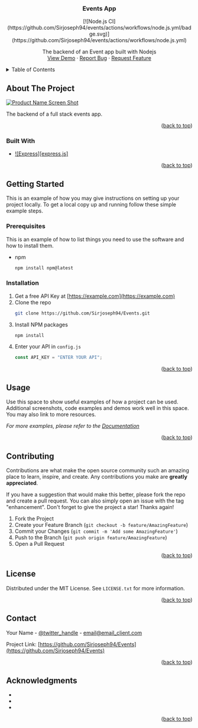 <!-- Improved compatibility of back to top link: See: https://github.com/othneildrew/Best-README-Template/pull/73 -->

<a name="readme-top"></a>

<!-- PROJECT SHIELDS -->
<!--
[![Contributors][contributors-shield]][contributors-url]
[![Forks][forks-shield]][forks-url]
[![Stargazers][stars-shield]][stars-url]
[![Issues][issues-shield]][issues-url]
[![MIT License][license-shield]][license-url]
[![LinkedIn][linkedin-shield]][linkedin-url] -->

<!-- PROJECT LOGO -->
<br />
<div align="center">
  <!-- <a href="https://github.com/Sirjoseph94/Events">
    <img src="images/logo.png" alt="Logo" width="80" height="80">
  </a> -->

<h3 align="center">Events App</h3>
[![Node.js CI](https://github.com/Sirjoseph94/events/actions/workflows/node.js.yml/badge.svg)](https://github.com/Sirjoseph94/events/actions/workflows/node.js.yml)
  <p align="center">
    The backend of an Event app built with Nodejs
    <br />
    <a href="https://github.com/Sirjoseph94/Events">View Demo</a>
    ·
    <a href="https://github.com/Sirjoseph94/Events/issues">Report Bug</a>
    ·
    <a href="https://github.com/Sirjoseph94/Events/issues">Request Feature</a>
  </p>
</div>

<!-- TABLE OF CONTENTS -->
<details>
  <summary>Table of Contents</summary>
  <ol>
    <li>
      <a href="#about-the-project">About The Project</a>
      <ul>
        <li><a href="#built-with">Built With</a></li>
      </ul>
    </li>
    <li>
      <a href="#getting-started">Getting Started</a>
      <ul>
        <li><a href="#prerequisites">Prerequisites</a></li>
        <li><a href="#installation">Installation</a></li>
      </ul>
    </li>
    <li><a href="#usage">Usage</a></li>
    <!-- <li><a href="#roadmap">Roadmap</a></li> -->
    <li><a href="#contributing">Contributing</a></li>
    <li><a href="#license">License</a></li>
    <li><a href="#contact">Contact</a></li>
    <li><a href="#acknowledgments">Acknowledgments</a></li>
  </ol>
</details>

<!-- ABOUT THE PROJECT -->

## About The Project

[![Product Name Screen Shot][product-screenshot]](https://example.com)

The backend of a full stack events app.

<p align="right">(<a href="#readme-top">back to top</a>)</p>

### Built With

- [![Express][express.js]][express-url]

<p align="right">(<a href="#readme-top">back to top</a>)</p>

<!-- GETTING STARTED -->

## Getting Started

This is an example of how you may give instructions on setting up your project locally.
To get a local copy up and running follow these simple example steps.

### Prerequisites

This is an example of how to list things you need to use the software and how to install them.

- npm
  ```sh
  npm install npm@latest
  ```

### Installation

1. Get a free API Key at [https://example.com](https://example.com)
2. Clone the repo
   ```sh
   git clone https://github.com/Sirjoseph94/Events.git
   ```
3. Install NPM packages
   ```sh
   npm install
   ```
4. Enter your API in `config.js`
   ```js
   const API_KEY = "ENTER YOUR API";
   ```

<p align="right">(<a href="#readme-top">back to top</a>)</p>

<!-- USAGE EXAMPLES -->

## Usage

Use this space to show useful examples of how a project can be used. Additional screenshots, code examples and demos work well in this space. You may also link to more resources.

_For more examples, please refer to the [Documentation](https://example.com)_

<p align="right">(<a href="#readme-top">back to top</a>)</p>

<!-- CONTRIBUTING -->

## Contributing

Contributions are what make the open source community such an amazing place to learn, inspire, and create. Any contributions you make are **greatly appreciated**.

If you have a suggestion that would make this better, please fork the repo and create a pull request. You can also simply open an issue with the tag "enhancement".
Don't forget to give the project a star! Thanks again!

1. Fork the Project
2. Create your Feature Branch (`git checkout -b feature/AmazingFeature`)
3. Commit your Changes (`git commit -m 'Add some AmazingFeature'`)
4. Push to the Branch (`git push origin feature/AmazingFeature`)
5. Open a Pull Request

<p align="right">(<a href="#readme-top">back to top</a>)</p>

<!-- LICENSE -->

## License

Distributed under the MIT License. See `LICENSE.txt` for more information.

<p align="right">(<a href="#readme-top">back to top</a>)</p>

<!-- CONTACT -->

## Contact

Your Name - [@twitter_handle](https://twitter.com/twitter_handle) - email@email_client.com

Project Link: [https://github.com/Sirjoseph94/Events](https://github.com/Sirjoseph94/Events)

<p align="right">(<a href="#readme-top">back to top</a>)</p>

<!-- ACKNOWLEDGMENTS -->

## Acknowledgments

- []()
- []()
- []()

<p align="right">(<a href="#readme-top">back to top</a>)</p>

<!-- MARKDOWN LINKS & IMAGES -->
<!-- https://www.markdownguide.org/basic-syntax/#reference-style-links -->

[contributors-shield]: https://img.shields.io/github/contributors/Sirjoseph94/Events.svg?style=for-the-badge
[contributors-url]: https://github.com/Sirjoseph94/Events/graphs/contributors
[forks-shield]: https://img.shields.io/github/forks/Sirjoseph94/Events.svg?style=for-the-badge
[forks-url]: https://github.com/Sirjoseph94/Events/network/members
[stars-shield]: https://img.shields.io/github/stars/Sirjoseph94/Events.svg?style=for-the-badge
[stars-url]: https://github.com/Sirjoseph94/Events/stargazers
[issues-shield]: https://img.shields.io/github/issues/Sirjoseph94/Events.svg?style=for-the-badge
[issues-url]: https://github.com/Sirjoseph94/Events/issues
[license-shield]: https://img.shields.io/github/license/Sirjoseph94/Events.svg?style=for-the-badge
[license-url]: https://github.com/Sirjoseph94/Events/blob/master/LICENSE.txt
[linkedin-shield]: https://img.shields.io/badge/-LinkedIn-black.svg?style=for-the-badge&logo=linkedin&colorB=555
[linkedin-url]: https://linkedin.com/in/linkedin_username
[product-screenshot]: images/screenshot.png
[express-url]: https://https://expressjs.com/
[react.js]: https://img.shields.io/badge/React-20232A?style=for-the-badge&logo=react&logoColor=61DAFB
[react-url]: https://reactjs.org/
